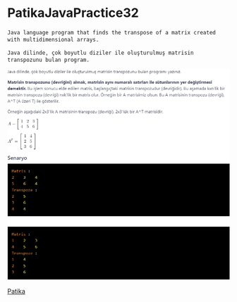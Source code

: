 # PatikaJavaPractice32
```
Java language program that finds the transpose of a matrix created with multidimensional arrays.
```
```
Java dilinde, çok boyutlu diziler ile oluşturulmuş matrisin transpozunu bulan program.
```
![img.png](img.png)

[Patika](https://www.patika.dev)


